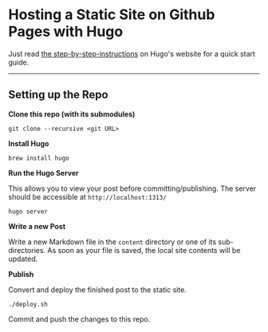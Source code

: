 # Hosting a Static Site on Github Pages with Hugo

Just read [the step-by-step-instructions](https://gohugo.io/hosting-and-deployment/hosting-on-github/#step-by-step-instructions)
on Hugo's website for a quick start guide.

---

## Setting up the Repo

**Clone this repo (with its submodules)**

```
git clone --recursive <git URL>
```

**Install Hugo**

```
brew install hugo
```

**Run the Hugo Server**

This allows you to view your post before committing/publishing. The server
should be accessible at `http://localhost:1313/`

```
hugo server
```

**Write a new Post**

Write a new Markdown file in the `content` directory or one of its
sub-directories. As soon as your file is saved, the local site contents will be
updated.

**Publish**

Convert and deploy the finished post to the static site.

```
./deploy.sh
```

Commit and push the changes to this repo.
